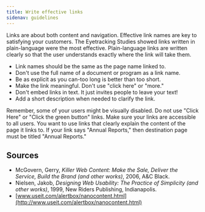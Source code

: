 ```yaml
---
title: Write effective links
sidenav: guidelines
---
```


Links are about both content and navigation. Effective link names are key to satisfying your customers. The Eyetracking Studies showed links written in plain-language were the most effective. Plain-language links are written clearly so that the user understands exactly where the link will take them.

- Link names should be the same as the page name linked to.
- Don't use the full name of a document or program as a link name.
- Be as explicit as you can-too long is better than too short.
- Make the link meaningful. Don't use "click here" or "more."
- Don't embed links in text. It just invites people to leave your text!
- Add a short description when needed to clarify the link.

Remember, some of your users might be visually disabled. Do not use "Click Here" or "Click the green button" links. Make sure your links are accessible to all users. You want to use links that clearly explain the content of the page it links to. If your link says "Annual Reports," then destination page must be titled "Annual Reports."

## Sources

- McGovern, Gerry, _Killer Web Content: Make the Sale, Deliver the Service, Build the Brand (and other works)_, 2006, A&C Black.
- Nielsen, Jakob, _Designing Web Usability: The Practice of Simplicity (and other works)_, 1999, New Riders Publishing, Indianapolis.
- [www.useit.com/alertbox/nanocontent.html](http://www.useit.com/alertbox/nanocontent.html)
